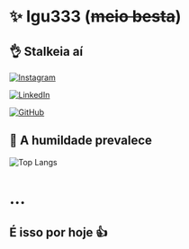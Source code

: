 # ✨ Igu333 (~~meio besta~~)

## 👌 Stalkeia aí

[![Instagram](https://img.shields.io/badge/-Instagram-DD2A7B?style=for-the-badge&logo=instagram&logoColor=white)](https://www.instagram.com/igu_qlqr/?next=%2F)

[![LinkedIn](https://img.shields.io/badge/LinkedIn-0077B5?style=for-the-badge&logo=linkedin&logoColor=white)](www.linkedin.com/in/igor-romao-inacio-b0b658288)

[![GitHub](https://img.shields.io/badge/GitHub-100000?style=for-the-badge&logo=github&logoColor=white)](https://github.com/Igu333)

## 🎁 A humildade prevalece

![Top Langs](https://github-readme-stats-git-masterrstaa-rickstaa.vercel.app/api/top-langs/?username=Igu333&bg_color=000&border_color=30A3DC&text_color=FFF)

# ...

## É isso por hoje 👍